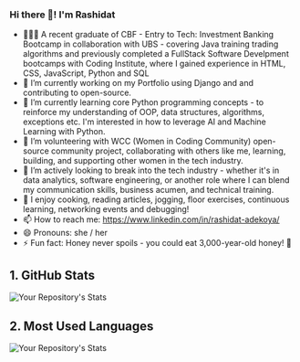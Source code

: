 ### Hi there 👋! I'm Rashidat

<!--
**Shida18719/Shida18719** is a ✨ _special_ ✨ repository because its `README.md` (this file) appears on your GitHub profile.
-->

- 👩🏽‍💻 A recent graduate of CBF - Entry to Tech: Investment Banking Bootcamp in collaboration with UBS - covering Java training trading algorithms and previously completed a FullStack Software Develpment bootcamps with Coding Institute, where I gained experience in HTML, CSS, JavaScript, Python and SQL
- 🔭 I’m currently working on my Portfolio using Django and and contributing to open-source.
- 🌱 I’m currently learning core Python programming concepts - to reinforce my understanding of OOP, data structures, algorithms, exceptions etc. I'm interested in how to leverage AI and Machine Learning with Python. 
- 👯 I’m volunteering with WCC (Women in Coding Community) open-source community project, collaborating with others like me, learning, building, and supporting other women in the tech industry.
- 🤔 I’m actively looking to break into the tech industry - whether it's in data analytics, software engineering, or another role where I can blend my communication skills, business acumen, and technical training.
- 💬 I enjoy cooking, reading articles, jogging, floor exercises, continuous learning, networking events and debugging!
- 📫 How to reach me: https://www.linkedin.com/in/rashidat-adekoya/
- 😄 Pronouns: she / her
- ⚡ Fun fact: Honey never spoils - you could eat 3,000-year-old honey! 🍯



## 1. GitHub Stats
![Your Repository's Stats](https://github-readme-stats.vercel.app/api?username=Shida18719&show_icons=true)
## 2. Most Used Languages
![Your Repository's Stats](https://github-readme-stats.vercel.app/api/top-langs/?username=Shida18719&theme=blue-green)

<!--
 ## 3. Contributors Badge
 ![Your Repository's Stats](https://contrib.rocks/image?repo=Shida18719/)
 -->
